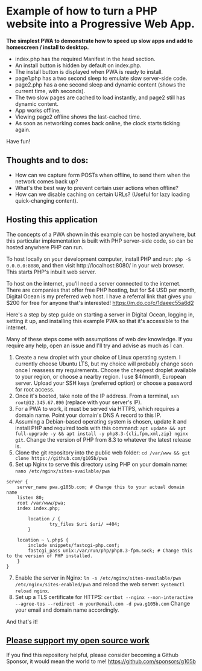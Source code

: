 # Example of how to turn a PHP website into a Progressive Web App.

**The simplest PWA to demonstrate how to speed up slow apps and add to homescreen / install to desktop.**

+ index.php has the required Manifest in the head section.
+ An install button is hidden by default on index.php.
+ The install button is displayed when PWA is ready to install.
+ page1.php has a two second sleep to emulate slow server-side code.
+ page2.php has a one second sleep and dynamic content (shows the current time, with seconds).
+ The two slow pages are cached to load instantly, and page2 still has dynamic content.
+ App works offline.
+ Viewing page2 offline shows the last-cached time.
+ As soon as networking comes back online, the clock starts ticking again. 

Have fun!

## Thoughts and to dos:

+ How can we capture form POSTs when offline, to send them when the network comes back up?
+ What's the best way to prevent certain user actions when offline?
+ How can we disable caching on certain URLs? (Useful for lazy loading quick-changing content).

## Hosting this application

The concepts of a PWA shown in this example can be hosted anywhere, but this particular implementation is built with PHP server-side code, so can be hosted anywhere PHP can run.

To host locally on your development computer, install PHP and run: `php -S 0.0.0.0:8080`, and then visit http://localhost:8080/ in your web browser. This starts PHP's inbuilt web server.

To host on the internet, you'll need a server connected to the internet. There are companies that offer free PHP hosting, but for $4 USD per month, Digital Ocean is my preferred web host. I have a referral link that gives you $200 for free for anyone that's interested! https://m.do.co/c/1daeec55a6d2 

Here's a step by step guide on starting a server in Digital Ocean, logging in, setting it up, and installing this example PWA so that it's accessible to the internet.

Many of these steps come with assumptions of web dev knowledge. If you require any help, open an issue and I'll try and advise as much as I can.

1. Create a new droplet with your choice of Linux operating system. I currently choose Ubuntu LTS, but my choice will probably change soon once I reassess my requirements. Choose the cheapest droplet available to your region, or choose a nearby region. I use $4/month, European server. Upload your SSH keys (preferred option) or choose a password for root access.
2. Once it's booted, take note of the IP address. From a terminal, `ssh root@12.345.67.890` (replace with your server's IP).
3. For a PWA to work, it must be served via HTTPS, which requires a domain name. Point your domain's DNS A record to this IP. 
4. Assuming a Debian-based operating system is chosen, update it and install PHP and required tools with this command: `apt update && apt full-upgrade -y && apt install -y php8.3-{cli,fpm,xml,zip} nginx git`. Change the version of PHP from 8.3 to whatever the latest release is.
5. Clone the git repository into the public web folder: `cd /var/www && git clone https://github.com/g105b/pwa`
6. Set up Nginx to serve this directory using PHP on your domain name: `nano /etc/nginx/sites-available/pwa`

```
server {
	server_name pwa.g105b.com; # Change this to your actual domain name
	listen 80;
	root /var/www/pwa;
	index index.php;

        location / {
                try_files $uri $uri/ =404;
        }

	location ~ \.php$ {
		include snippets/fastcgi-php.conf;
		fastcgi_pass unix:/var/run/php/php8.3-fpm.sock; # Change this to the version of PHP installed.
	}	
}
```

7. Enable the server in Nginx: `ln -s /etc/nginx/sites-available/pwa /etc/nginx/sites-enabled/pwa` and reload the web server: `systemctl reload nginx`.
8. Set up a TLS certificate for HTTPS: `certbot --nginx --non-interactive --agree-tos --redirect -m your@email.com -d pwa.g105b.com` Change your email and domain name accordingly.

And that's it!

## [Please support my open source work](https://github.com/sponsors/g105b)

If you find this repository helpful, please consider becoming a Github Sponsor, it would mean the world to me! https://github.com/sponsors/g105b
